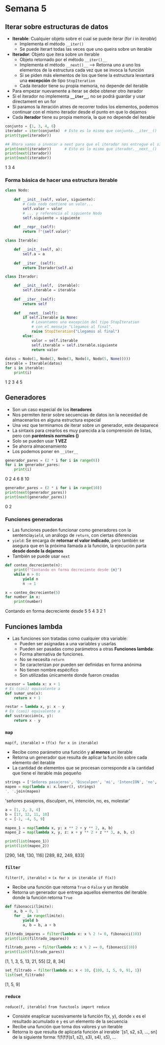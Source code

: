 # Semana 5
## Iterar sobre estructuras de datos
- **Iterable**: Cualquier objeto sobre el cual se puede iterar (for i in _iterable_)
    - Implementa el método `__iter()`
    - Se puede iterart todas las veces que uno queira sobre un iterable
- **Iterador**: Objeto que itera sobre un iterable
    - Objeto retornado por el método `__iter()__`
    - Implementa el método `__next()__` --> Retorna uno a uno los elementos de la estructura cada vez que se invoca la función
    - Si se piden más elementos de los que tiene la estructura levantará una **excepción** de tipo `StopIteration`
    - Cada iterador tiene su propia memoria, no depende del iterable
- Para empezar nuevamente a iterar se debe obtener otro iterador
- Si el iterador no implementa **`__iter__`**, no se podrá guardar y usar directament en un for
- Si paramos la iteración atnes  de recorrer todos los elementos, podemos continuar con el mismo iterador desde el punto en que lo dejamos
- Cada **iterador** tiene su propia memoria, la que no depende del iterable
```python
conjunto = {1, 3, 4, 6}
iterador = iter(conjunto)  # Esto es lo mismo que conjunto.__iter__()
print(type(iterador))

## Ahora vamos a invocar a next para que el iterador nos entregue el siguiente valor del iterable
print(next(iterador))      # Esto es lo mismo que iterador.__next__()
print(next(iterador))
print(next(iterador))
```
1
3
4
### Forma básica de hacer una estructura iterable
```python
class Nodo:
    
    def __init__(self, valor, siguiente):
        # Cada nodo contiene un valor...
        self.valor = valor
        # ... y referencia al siguiente Nodo
        self.siguiente = siguiente
    
    def __repr__(self):
        return f"{self.valor}"

class Iterable:

    def __init__(self, a):
        self.a = a
    
    def __iter__(self):
        return Iterador(self.a)

class Iterador:

    def __init__(self,  iterable):
        self.iterable = iterable
    
    def __iter__(self):
        return self
    
    def  __next__(self):
        if self.iterable is None:
            # Levantamos una excepción del tipo StopIteration
            # con el mensaje "Llegamos al final".
            raise StopIteration("Llegamos al final")
        else:           
            valor = self.iterable
            self.iterable = self.iterable.siguiente
            return valor
        
datos = Nodo(1, Nodo(2, Nodo(3, Nodo(4, Nodo(5, None)))))
iterable = Iterable(datos)
for i in iterable:
    print(i)
```
1
2
3
4
5
## Generadores
- Son un caso especial de los **iteradores**
- Nos permiten iterar sobre  secuencias de datos isn la  necesidad de almacenarlos en alguna estructura especial
- Una vez que terminamos de iterar sobre un generador, este desaparece
- La sintaxis para crearlos es muy parecida a la comprensión de  listas, pero con **paréntesis normales ()**
- Solo se pueden usar **1 VEZ**
- Se ahorra almacenamiento
- Los podemos poner en `__iter__`
```python
generador_pares = (2 * i for i in range(6))
for i in generador_pares:
    print(i)
```
0
2
4
6
8
10
```python
generador_pares = (2 * i for i in range(10))
print(next(generador_pares))
print(next(generador_pares))
```
0
2
### Funciones generadoras
- Las funciones pueden funcionar como generadores con la sentencia`yield`, un análogo de `return`, con ciertas diferencias
- `yield`: Se encarga de **retornar el valor indicado**, pero también se  asegura que en la próxima llamada a la función, la ejecución parta **desde donde la dejamos**
- También se puede usar `next`
```python
def conteo_decreciente(n):
    print(f"Contando en forma decreciente desde {n}")
    while n > 0:
        yield n
        n -= 1

x = conteo_decreciente(5)
for number in x:
    print(number)
```
Contando en forma decreciente desde 5
5
4
3
2
1
## Funciones lambda
- Las funciones son tratadas como cualquier otra variable:
    - Pueden ser asignadas a una variables y usarlas
    - Pueden ser pasadas como parámetros a otras
**Funciones lambda**: 
    - Forma alternativa de funciones. 
    - No se necesita `return`
    - Se caracterizan por pueden ser definidas en forma anónima
    - No tienen nombre espécifico
    - Son utilizadas únicamente donde fueron creadas
```python
sucesor = lambda x: x + 1
# Es (casi) equivalente a
def sumar_uno(x):
    return x + 1

restar = lambda x, y: x - y
# Es (casi) equivalente a
def sustracción(x, y):
    return x - y
```
### `map`
`map(f, iterable)` = `(f(x) for x in iterable)`
- Recibe como parámetro una función y **al menos** un iterable
- Retorna un generador que resulta de aplicar la función sobre cada  elemento del iterable
- La cantidad de elementos que se procesan corresponde a la  cantidad que tiene el  iterable más pequeño
```python
strings = ['Señores pasajeros', 'Disculpen', 'mi', 'IntencIÓN', 'no', 'Es', 'MolEstar']
mapeo = map(lambda x: x.lower(), strings)
', '.join(mapeo)
```
'señores pasajeros, disculpen, mi, intención, no, es, molestar'
```python
a = [1, 2, 3, 4]
b = [17, 12, 11, 10]
c = [-1, -4, 5, 9]

mapeo_1 = map(lambda x, y: x ** 2 + y ** 2, a, b)
mapeo_2 = map(lambda x, y, z: x + y ** 2 + z ** 3, a, b, c)

print(list(mapeo_1))
print(list(mapeo_2))
```
[290, 148, 130, 116]
[289, 82, 249, 833]
### `filter`
`filter(f, iterable)` = `(x for x in iterable if f(x))`
- Recibe una función que retorna `True` o `False` y un iterable
- Retorna un generador que entrega  aquellos elementos  del iterable donde la función retorna `True`
```python
def fibonacci(límite):
    a, b = 0, 1
    for _ in range(límite):
        yield b
        a, b = b, a + b

filtrado_impares = filter(lambda x: x % 2 != 0, fibonacci(10))
print(list(filtrado_impares))

filtrado_pares = filter(lambda x: x % 2 == 0, fibonacci(10))
print(list(filtrado_pares))
```
[1, 1, 3, 5, 13, 21, 55]
[2, 8, 34]
```python
set_filtrado = filter(lambda x: x < 10, {100, 1, 5, 9, 91, 1})
list(set_filtrado)
```
[1, 5, 9]
### `reduce`
`reduce(f, iterable)`
`from functools import reduce`
- Consiste enaplicar sucesivamente la función f(x, y), donde `x` es el resultado acumulado e `y` es un elemento de la secuencia
- Recibe una función que toma dos valores y un iterable
- Retorna lo que resulta de aplicarla función al irerable `[s1, s2, s3, ..., sn] de la siguiente forma: f(f(f(f(s1, s2), s3), s4), s5), ...